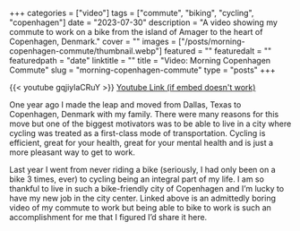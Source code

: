 +++
categories = ["video"]
tags = ["commute", "biking", "cycling", "copenhagen"]
date = "2023-07-30"
description = "A video showing my commute to work on a bike from the island of Amager to the heart of Copenhagen, Denmark."
cover = ""
images = ["/posts/morning-copenhagen-commute/thumbnail.webp"]
featured = ""
featuredalt = ""
featuredpath = "date"
linktitle = ""
title = "Video: Morning Copenhagen Commute"
slug = "morning-copenhagen-commute"
type = "posts"
+++

{{< youtube gqjiylaCRuY >}}
[Youtube Link (if embed doesn't work)](https://www.youtube.com/watch?v=gqjiylaCRuY)

One year ago I made the leap and moved from Dallas, Texas to Copenhagen, Denmark with my family. There were many reasons for this move but one of the biggest motivators was to be able to live in a city where cycling was treated as a first-class mode of transportation. Cycling is efficient, great for your health, great for your mental health and is just a more pleasant way to get to work.

Last year I went from never riding a bike (seriously, I had only been on a bike 3 times, ever) to cycling being an integral part of my life. I am so thankful to live in such a bike-friendly city of Copenhagen and I’m lucky to have my new job in the city center. Linked above is an admittedly boring video of my commute to work but being able to bike to work is such an accomplishment for me that I figured I’d share it here.

